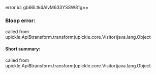 error id: gb66Ltk4AlvM633YSSW81g==
### Bloop error:

called from upickle.Api$transform.transform(upickle.core.Visitor)java.lang.Object
#### Short summary: 

called from upickle.Api$transform.transform(upickle.core.Visitor)java.lang.Object